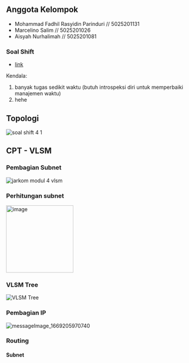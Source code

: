 ## Anggota Kelompok

- Mohammad Fadhil Rasyidin Parinduri // 5025201131
- Marcelino Salim // 5025201026
- Aisyah Nurhalimah // 5025201081 

### Soal Shift

- [link](https://docs.google.com/document/d/1a_ITp6WYIqoJFXA2oL1jkox9AzqYGxicjr2LGPBsqBE/edit?usp=sharing)

Kendala:

1. banyak tugas sedikit waktu (butuh introspeksi diri untuk memperbaiki manajemen waktu)
2. hehe

 ## Topologi
 ![soal shift 4 1](https://user-images.githubusercontent.com/73109893/203557069-d6c56215-1f3e-4103-8b24-a9934e1fbcb8.png)

 ## CPT - VLSM
  ### Pembagian Subnet
  ![jarkom modul 4 vlsm](https://user-images.githubusercontent.com/73109893/203556279-84193c96-a612-477b-938c-e48f6bae89af.png)

  ### Perhitungan subnet
  <img width="183" alt="image" src="https://user-images.githubusercontent.com/73109893/203556405-eb786e6a-7510-49f2-b771-49eecad16077.png">

  ### VLSM Tree
  ![VLSM Tree](https://user-images.githubusercontent.com/73109893/203556653-f56c19d3-b2c9-4077-9a4d-6714488d0301.png)

  ### Pembagian IP
  ![messageImage_1669205970740](https://user-images.githubusercontent.com/73109893/203556754-e23763d2-ccb3-42a9-ab54-a65fecb3814a.jpg)

  ### Routing
  #### Subnet
